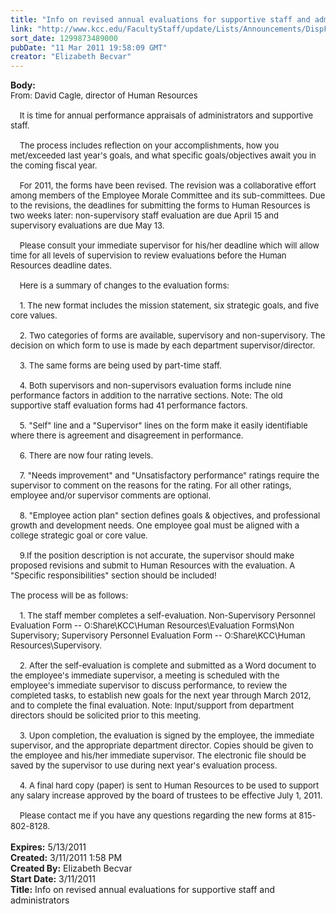```yaml
---
title: "Info on revised annual evaluations for supportive staff and administrators "
link: "http://www.kcc.edu/FacultyStaff/update/Lists/Announcements/DispForm.aspx?ID=159"
sort_date: 1299873489000
pubDate: "11 Mar 2011 19:58:09 GMT"
creator: "Elizabeth Becvar"
---
```


<div><b>Body:</b> <div class=ExternalClassFDC12B6670D54CA9BDCF0AAA96320B45><div><font size=2>From: David Cagle, director of Human Resources<br> <br>    It is time for annual performance appraisals of administrators and supportive staff.  </font></div><font size=2>
<div><br>    The process includes reflection on your accomplishments, how you met/exceeded last year's goals, and what specific goals/objectives await you in the coming fiscal year. </div>
<div><br>    For 2011, the forms have been revised. The revision was a collaborative effort among members of the Employee Morale Committee and its sub-committees. Due to the revisions, the deadlines for submitting the forms to Human Resources is two weeks later: non-supervisory staff evaluation are due April 15 and supervisory evaluations are due May 13. </div>
<div><br>    Please consult your immediate supervisor for his/her deadline which will allow time for all levels of supervision to review evaluations before the Human Resources deadline dates.</div>
<div><br>    Here is a summary of changes to the evaluation forms: </div>
<div><br>    1. The new format includes the mission statement, six strategic goals, and five core values.</div>
<div><br>    2. Two categories of forms are available, supervisory and non-supervisory. The decision on which form to use is made by each department supervisor/director.</div>
<div><br>    3. The same forms are being used by part-time staff.</div>
<div><br>    4. Both supervisors and non-supervisors evaluation forms include nine performance factors in addition to the narrative sections. Note: The old supportive staff evaluation forms had 41 performance factors.</div>
<div><br>    5. &quot;Self&quot; line and a &quot;Supervisor&quot; lines on the form make it easily identifiable where there is agreement and disagreement in performance.</div>
<div><br>    6. There are now four rating levels. </div>
<div><br>    7. &quot;Needs improvement&quot; and &quot;Unsatisfactory performance&quot; ratings require the supervisor to comment on the reasons for the rating. For all other ratings, employee and/or supervisor comments are optional.</div>
<div><br>    8. &quot;Employee action plan&quot; section defines goals &amp; objectives, and professional growth and development needs. One employee goal must be aligned with a college strategic goal or core value. </div>
<div><br>    9.If the position description is not accurate, the supervisor should make proposed revisions and submit to Human Resources with the evaluation. A &quot;Specific responsibilities&quot; section should be included! <br> <br>The process will be as follows: </div>
<div><br>    1. The staff member completes a self-evaluation. Non-Supervisory Personnel Evaluation Form -- O:Share\KCC\Human Resources\Evaluation Forms\Non Supervisory; Supervisory Personnel Evaluation Form -- O:Share\KCC\Human Resources\Supervisory. </div>
<div><br>    2. After the self-evaluation is complete and submitted as a Word document to the employee's immediate supervisor, a meeting is scheduled with the employee's immediate supervisor to discuss performance, to review the completed tasks, to establish new goals for the next year through March 2012, and to complete the final evaluation. Note: Input/support from department directors should be solicited prior to this meeting.</div>
<div><br>    3. Upon completion, the evaluation is signed by the employee, the immediate supervisor, and the appropriate department director. Copies should be given to the employee and his/her immediate supervisor. The electronic file should be saved by the supervisor to use during next year's evaluation process. </div>
<div><br>    4. A final hard copy (paper) is sent to Human Resources to be used to support any salary increase approved by the board of trustees to be effective July 1, 2011. </div>
<div><br>    Please contact me if you have any questions regarding the new forms at 815-802-8128.</font>   <br> </div></div></div>
<div><b>Expires:</b> 5/13/2011</div>
<div><b>Created:</b> 3/11/2011 1:58 PM</div>
<div><b>Created By:</b> Elizabeth Becvar</div>
<div><b>Start Date:</b> 3/11/2011</div>
<div><b>Title:</b> Info on revised annual evaluations for supportive staff and administrators </div>
